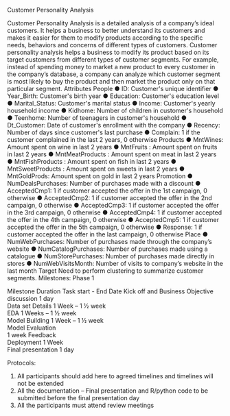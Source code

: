 Customer Personality Analysis 

Customer Personality Analysis is a detailed analysis of a company’s ideal customers. It helps a business to better understand its customers and makes it easier for them to modify products according to the specific needs, behaviors and concerns of different types of customers.
Customer personality analysis helps a business to modify its product based on its target customers from different types of customer segments. For example, instead of spending money to market a new product to every customer in the company’s database, a company can analyze which customer segment is most likely to buy the product and then market the product only on that particular segment.
Attributes
People
●	ID: Customer's unique identifier
●	Year_Birth: Customer's birth year 
●	Education: Customer's education level
●	Marital_Status: Customer's marital status
●	Income: Customer's yearly household income
●	Kidhome: Number of children in customer's household
●	Teenhome: Number of teenagers in customer's household
●	Dt_Customer: Date of customer's enrollment with the company
●	Recency: Number of days since customer's last purchase
●	Complain: 1 if the customer complained in the last 2 years, 0 otherwise
Products
●	MntWines: Amount spent on wine in last 2 years 
●	MntFruits : Amount spent on fruits in last 2 years
●	MntMeatProducts : Amount spent on meat in last 2 years
●	MntFishProducts : Amount spent on fish in last 2 years
●	MntSweetProducts : Amount spent on sweets in last 2 years
●	MntGoldProds: Amount spent on gold in last 2 years
Promotion
●	NumDealsPurchases: Number of purchases made with a discount
●	AcceptedCmp1: 1 if customer accepted the offer in the 1st campaign, 0 otherwise
●	AcceptedCmp2: 1 if customer accepted the offer in the 2nd campaign, 0 otherwise
●	AcceptedCmp3: 1 if customer accepted the offer in the 3rd campaign, 0 otherwise
●	AcceptedCmp4: 1 if customer accepted the offer in the 4th campaign, 0 otherwise
●	AcceptedCmp5: 1 if customer accepted the offer in the 5th campaign, 0 otherwise
●	Response: 1 if customer accepted the offer in the last campaign, 0 otherwise
Place
●	NumWebPurchases: Number of purchases made through the company’s website
●	NumCatalogPurchases: Number of purchases made using a catalogue
●	NumStorePurchases: Number of purchases made directly in stores
●	NumWebVisitsMonth: Number of visits to company’s website in the last month
Target
Need to perform clustering to summarize customer segments.
Milestones: Phase 1

Milestone	Duration 	Task start - End Date 
Kick off and Business Objective discussion	1 day	
Data set Details	1 Week – 1 ½ week	
EDA	1 Weeks – 1 ½ week	
Model Building	1 Week – 1 ½ week	
Model Evaluation	
1  week	
Feedback		
Deployment	1 Week	
Final presentation	1 day	

Protocols:
1)	All participants should add here to agreed timelines and timelines will not be extended
2)	All the documentation – Final presentation and R/python code to be submitted before the final presentation day
3)	All the participants must attend review meetings

